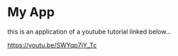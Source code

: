 # My App
this is an application of a youtube tutorial linked below...


https://youtu.be/SWYqp7iY_Tc